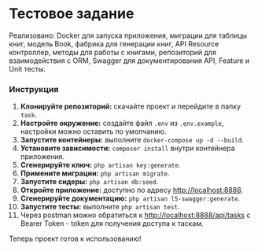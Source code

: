 # Тестовое задание

Реализовано: Docker для запуска приложения, миграции для таблицы книг, модель Book, фабрика для генерации книг, API Resource контроллер, методы для работы с книгами, репозиторий для взаимодействия с ORM, Swagger для документирования API, Feature и Unit тесты.

### Инструкция

1. **Клонируйте репозиторий:** скачайте проект и перейдите в папку `task`.
2. **Настройте окружение:** создайте файл `.env` из `.env.example`, настройки можно оставить по умолчанию.
3. **Запустите контейнеры:** выполните `docker-compose up -d --build`.
4. **Установите зависимости:** `composer install` внутри контейнера приложения.
5. **Сгенерируйте ключ:** `php artisan key:generate`.
6. **Примените миграции:** `php artisan migrate`.
7. **Запустите сидеры:** `php artisan db:seed`.
8. **Откройте приложение:** доступно по адресу [http://localhost:8888](http://localhost:8888).
9. **Сгенерируйте документацию:** `php artisan l5-swagger:generate`.
10. **Запустите тесты:** выполните `php artisan test`.
11. Через postman можно обратиться к [http://localhost:8888/api/tasks](http://localhost:8888/api/tasks) 
с Bearer Token  - token для получения доступа к таскам.

Теперь проект готов к использованию!
